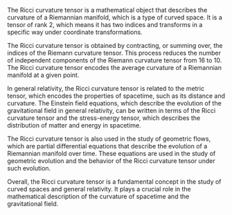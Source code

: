 The Ricci curvature tensor is a mathematical object that describes the curvature of a Riemannian manifold, which is a type of curved space. It is a tensor of rank 2, which means it has two indices and transforms in a specific way under coordinate transformations.

The Ricci curvature tensor is obtained by contracting, or summing over, the indices of the Riemann curvature tensor. This process reduces the number of independent components of the Riemann curvature tensor from 16 to 10. The Ricci curvature tensor encodes the average curvature of a Riemannian manifold at a given point.

In general relativity, the Ricci curvature tensor is related to the metric tensor, which encodes the properties of spacetime, such as its distance and curvature. The Einstein field equations, which describe the evolution of the gravitational field in general relativity, can be written in terms of the Ricci curvature tensor and the stress-energy tensor, which describes the distribution of matter and energy in spacetime.

The Ricci curvature tensor is also used in the study of geometric flows, which are partial differential equations that describe the evolution of a Riemannian manifold over time. These equations are used in the study of geometric evolution and the behavior of the Ricci curvature tensor under such evolution.

Overall, the Ricci curvature tensor is a fundamental concept in the study of curved spaces and general relativity. It plays a crucial role in the mathematical description of the curvature of spacetime and the gravitational field.